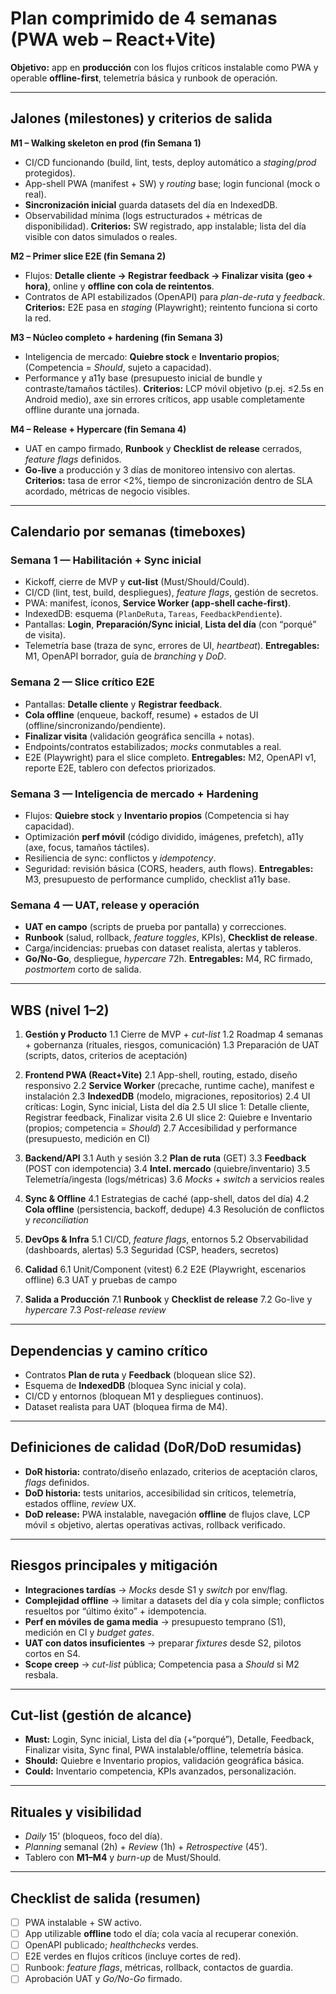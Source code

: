 # Plan comprimido de 4 semanas (PWA web – React+Vite)

**Objetivo:** app en **producción** con los flujos críticos instalable como PWA y operable **offline-first**, telemetría básica y runbook de operación.

---

## Jalones (milestones) y criterios de salida

**M1 – Walking skeleton en prod (fin Semana 1)**

* CI/CD funcionando (build, lint, tests, deploy automático a *staging*/*prod* protegidos).
* App-shell PWA (manifest + SW) y *routing* base; login funcional (mock o real).
* **Sincronización inicial** guarda datasets del día en IndexedDB.
* Observabilidad mínima (logs estructurados + métricas de disponibilidad).
  **Criterios:** SW registrado, app instalable; lista del día visible con datos simulados o reales.

**M2 – Primer slice E2E (fin Semana 2)**

* Flujos: **Detalle cliente → Registrar feedback → Finalizar visita (geo + hora)**, online y **offline con cola de reintentos**.
* Contratos de API estabilizados (OpenAPI) para *plan-de-ruta* y *feedback*.
  **Criterios:** E2E pasa en *staging* (Playwright); reintento funciona si corto la red.

**M3 – Núcleo completo + hardening (fin Semana 3)**

* Inteligencia de mercado: **Quiebre stock** e **Inventario propios**; (Competencia = *Should*, sujeto a capacidad).
* Performance y a11y base (presupuesto inicial de bundle y contraste/tamaños táctiles).
  **Criterios:** LCP móvil objetivo (p.ej. ≤2.5s en Android medio), axe sin errores críticos, app usable completamente offline durante una jornada.

**M4 – Release + Hypercare (fin Semana 4)**

* UAT en campo firmado, **Runbook** y **Checklist de release** cerrados, *feature flags* definidos.
* **Go-live** a producción y 3 días de monitoreo intensivo con alertas.
  **Criterios:** tasa de error <2%, tiempo de sincronización dentro de SLA acordado, métricas de negocio visibles.

---

## Calendario por semanas (timeboxes)

### Semana 1 — Habilitación + Sync inicial

* Kickoff, cierre de MVP y **cut-list** (Must/Should/Could).
* CI/CD (lint, test, build, despliegues), *feature flags*, gestión de secretos.
* PWA: manifest, íconos, **Service Worker (app-shell cache-first)**.
* IndexedDB: esquema (`PlanDeRuta`, `Tareas`, `FeedbackPendiente`).
* Pantallas: **Login**, **Preparación/Sync inicial**, **Lista del día** (con “porqué” de visita).
* Telemetría base (traza de sync, errores de UI, *heartbeat*).
  **Entregables:** M1, OpenAPI borrador, guía de *branching* y *DoD*.

### Semana 2 — Slice crítico E2E

* Pantallas: **Detalle cliente** y **Registrar feedback**.
* **Cola offline** (enqueue, backoff, resume) + estados de UI (offline/sincronizando/pendiente).
* **Finalizar visita** (validación geográfica sencilla + notas).
* Endpoints/contratos estabilizados; *mocks* conmutables a real.
* E2E (Playwright) para el slice completo.
  **Entregables:** M2, OpenAPI v1, reporte E2E, tablero con defectos priorizados.

### Semana 3 — Inteligencia de mercado + Hardening

* Flujos: **Quiebre stock** y **Inventario propios** (Competencia si hay capacidad).
* Optimización **perf móvil** (código dividido, imágenes, prefetch), a11y (axe, focus, tamaños táctiles).
* Resiliencia de sync: conflictos y *idempotency*.
* Seguridad: revisión básica (CORS, headers, auth flows).
  **Entregables:** M3, presupuesto de performance cumplido, checklist a11y base.

### Semana 4 — UAT, release y operación

* **UAT en campo** (scripts de prueba por pantalla) y correcciones.
* **Runbook** (salud, rollback, *feature toggles*, KPIs), **Checklist de release**.
* Carga/incidencias: pruebas con dataset realista, alertas y tableros.
* **Go/No-Go**, despliegue, *hypercare* 72h.
  **Entregables:** M4, RC firmado, *postmortem* corto de salida.

---

## WBS (nivel 1–2)

1. **Gestión y Producto**
   1.1 Cierre de MVP + *cut-list*
   1.2 Roadmap 4 semanas + gobernanza (rituales, riesgos, comunicación)
   1.3 Preparación de UAT (scripts, datos, criterios de aceptación)

2. **Frontend PWA (React+Vite)**
   2.1 App-shell, routing, estado, diseño responsivo
   2.2 **Service Worker** (precache, runtime cache), manifest e instalación
   2.3 **IndexedDB** (modelo, migraciones, repositorios)
   2.4 UI críticas: Login, Sync inicial, Lista del día
   2.5 UI slice 1: Detalle cliente, Registrar feedback, Finalizar visita
   2.6 UI slice 2: Quiebre e Inventario (propios; competencia = *Should*)
   2.7 Accesibilidad y performance (presupuesto, medición en CI)

3. **Backend/API**
   3.1 Auth y sesión
   3.2 **Plan de ruta** (GET)
   3.3 **Feedback** (POST con idempotencia)
   3.4 **Intel. mercado** (quiebre/inventario)
   3.5 Telemetría/ingesta (logs/métricas)
   3.6 *Mocks* + *switch* a servicios reales

4. **Sync & Offline**
   4.1 Estrategias de caché (app-shell, datos del día)
   4.2 **Cola offline** (persistencia, backoff, dedupe)
   4.3 Resolución de conflictos y *reconciliation*

5. **DevOps & Infra**
   5.1 CI/CD, *feature flags*, entornos
   5.2 Observabilidad (dashboards, alertas)
   5.3 Seguridad (CSP, headers, secretos)

6. **Calidad**
   6.1 Unit/Component (vitest)
   6.2 E2E (Playwright, escenarios offline)
   6.3 UAT y pruebas de campo

7. **Salida a Producción**
   7.1 **Runbook** y **Checklist de release**
   7.2 Go-live y *hypercare*
   7.3 *Post-release review*

---

## Dependencias y camino crítico

* Contratos **Plan de ruta** y **Feedback** (bloquean slice S2).
* Esquema de **IndexedDB** (bloquea Sync inicial y cola).
* CI/CD y entornos (bloquean M1 y despliegues continuos).
* Dataset realista para UAT (bloquea firma de M4).

---

## Definiciones de calidad (DoR/DoD resumidas)

* **DoR historia:** contrato/diseño enlazado, criterios de aceptación claros, *flags* definidos.
* **DoD historia:** tests unitarios, accesibilidad sin críticos, telemetría, estados offline, *review* UX.
* **DoD release:** PWA instalable, navegación **offline** de flujos clave, LCP móvil ≤ objetivo, alertas operativas activas, rollback verificado.

---

## Riesgos principales y mitigación

* **Integraciones tardías** → *Mocks* desde S1 y *switch* por env/flag.
* **Complejidad offline** → limitar a datasets del día y cola simple; conflictos resueltos por “último éxito” + idempotencia.
* **Perf en móviles de gama media** → presupuesto temprano (S1), medición en CI y *budget gates*.
* **UAT con datos insuficientes** → preparar *fixtures* desde S2, pilotos cortos en S4.
* **Scope creep** → *cut-list* pública; Competencia pasa a *Should* si M2 resbala.

---

## Cut-list (gestión de alcance)

* **Must:** Login, Sync inicial, Lista del día (+“porqué”), Detalle, Feedback, Finalizar visita, Sync final, PWA instalable/offline, telemetría básica.
* **Should:** Quiebre e Inventario propios, validación geográfica básica.
* **Could:** Inventario competencia, KPIs avanzados, personalización.

---

## Rituales y visibilidad

* *Daily* 15’ (bloqueos, foco del día).
* *Planning* semanal (2h) + *Review* (1h) + *Retrospective* (45’).
* Tablero con **M1–M4** y *burn-up* de Must/Should.

---

## Checklist de salida (resumen)

* [ ] PWA instalable + SW activo.
* [ ] App utilizable **offline** todo el día; cola vacía al recuperar conexión.
* [ ] OpenAPI publicado; *healthchecks* verdes.
* [ ] E2E verdes en flujos críticos (incluye cortes de red).
* [ ] Runbook: *feature flags*, métricas, rollback, contactos de guardia.
* [ ] Aprobación UAT y *Go/No-Go* firmado.
